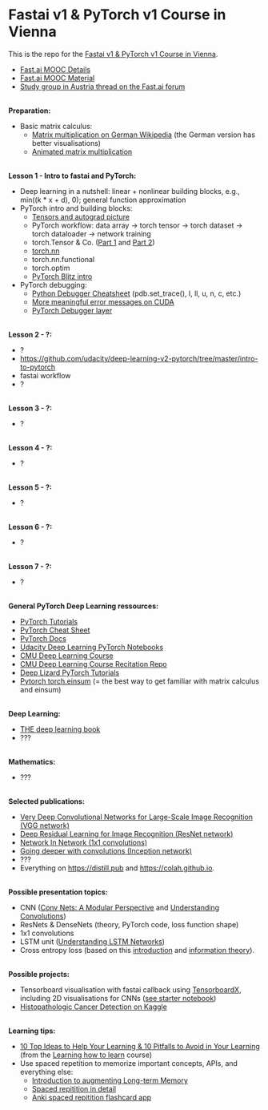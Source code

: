 # Fastai v1 &amp; PyTorch v1 Course in Vienna
This is the repo for the [Fastai v1 &amp; PyTorch v1 Course in Vienna](https://keepcurrent.online/ml-course.html).<br>
* [Fast.ai MOOC Details](https://www.fast.ai/2019/01/24/course-v3/)<br>
* [Fast.ai MOOC Material](https://course.fast.ai)<br>
* [Study group in Austria thread on the Fast.ai forum](https://forums.fast.ai/t/study-group-in-austria/26119)<br><br>


**Preparation:**
* Basic matrix calculus:
  * [Matrix multiplication on German Wikipedia](https://de.wikipedia.org/wiki/Matrizenmultiplikation) (the German version has  better visualisations)
  * [Animated matrix multiplication](http://matrixmultiplication.xyz)
<br><br>

**Lesson 1 - Intro to fastai and PyTorch:**
* Deep learning in a nutshell: linear + nonlinear building blocks, e.g., min((k * x + d), 0); general function approximation
* PyTorch intro and building blocks:
  * [Tensors and autograd picture](https://github.com/pytorch/pytorch)
  * PyTorch workflow: data array -> torch tensor -> torch dataset -> torch dataloader -> network training
  * torch.Tensor & Co. ([Part 1](http://deeplizard.com/learn/video/jexkKugTg04) and [Part 2](http://deeplizard.com/learn/video/AglLTlms7HU))
  * [torch.nn](https://pytorch.org/tutorials/beginner/nn_tutorial.html)
  * torch.nn.functional
  * torch.optim
  * [PyTorch Blitz intro](https://pytorch.org/tutorials/beginner/deep_learning_60min_blitz.html)
* PyTorch debugging:
  * [Python Debugger Cheatsheet](https://github.com/nblock/pdb-cheatsheet/releases/download/v1.2/pdb-cheatsheet.pdf) (pdb.set_trace(), l, ll, u, n, c, etc.)
  * [More meaningful error messages on CUDA](https://lernapparat.de/debug-device-assert/)
  * [PyTorch Debugger layer](https://docs.fast.ai/layers.html#Debugger)
<br><br>

**Lesson 2 - ?:**
* ?
* https://github.com/udacity/deep-learning-v2-pytorch/tree/master/intro-to-pytorch
* fastai workflow
* ?
<br><br>

**Lesson 3 - ?:**
* ?
<br><br>

**Lesson 4 - ?:**
* ?
<br><br>

**Lesson 5 - ?:**
* ?
<br><br>

**Lesson 6 - ?:**
* ?
<br><br>

**Lesson 7 - ?:**
* ?
<br><br>

**General PyTorch Deep Learning ressources:**<br>
* [PyTorch Tutorials](https://pytorch.org/tutorials/)<br>
* [PyTorch Cheat Sheet](https://pytorch.org/tutorials/beginner/ptcheat.html)<br>
* [PyTorch Docs](https://pytorch.org/docs)<br>
* [Udacity Deep Learning PyTorch Notebooks](https://github.com/udacity/deep-learning-v2-pytorch)<br>
* [CMU Deep Learning Course](http://deeplearning.cs.cmu.edu)<br>
* [CMU Deep Learning Course Recitation Repo](https://github.com/cmudeeplearning11785/Spring2019_Tutorials)<br>
* [Deep Lizard PyTorch Tutorials](http://deeplizard.com/learn/video/v5cngxo4mIg)
* [Pytorch torch.einsum](https://rockt.github.io/2018/04/30/einsum) (= the best way to get familiar with matrix calculus and einsum)
<br><br>

**Deep Learning:**
* [THE deep learning book](https://www.deeplearningbook.org)
* ???
<br><br>

**Mathematics:**
* ???
<br><br>

**Selected publications:**
* [Very Deep Convolutional Networks for Large-Scale Image Recognition (VGG network)](https://arxiv.org/abs/1409.1556)
* [Deep Residual Learning for Image Recognition (ResNet network)](https://arxiv.org/abs/1512.03385)
* [Network In Network (1x1 convolutions)](https://arxiv.org/abs/1312.4400)
* [Going deeper with convolutions (Inception network)](https://arxiv.org/abs/1409.4842)
* ???
* Everything on https://distill.pub and https://colah.github.io.
<br><br>

**Possible presentation topics:**
* CNN ([Conv Nets: A Modular Perspective](http://colah.github.io/posts/2014-07-Conv-Nets-Modular/) and [Understanding Convolutions](http://colah.github.io/posts/2014-07-Understanding-Convolutions/))
* ResNets & DenseNets (theory, PyTorch code, loss function shape)
* 1x1 convolutions
* LSTM unit ([Understanding LSTM Networks](http://colah.github.io/posts/2015-08-Understanding-LSTMs/))
* Cross entropy loss (based on this [introduction](https://rdipietro.github.io/friendly-intro-to-cross-entropy-loss/) and [information theory](https://colah.github.io/posts/2015-09-Visual-Information/)).
<br><br>

**Possible projects:**
* Tensorboard visualisation with fastai callback using [TensorboardX](https://github.com/lanpa/tensorboardX), including 2D visualisations for CNNs ([see starter notebook](https://github.com/MicPie/fastai_course_v3/blob/master/TBLogger_v2.ipynb))
* [Histopathologic Cancer Detection on Kaggle](https://www.kaggle.com/c/histopathologic-cancer-detection)
<br><br>

**Learning tips:**
* [10 Top Ideas to Help Your Learning & 10 Pitfalls to Avoid in Your Learning](https://barbaraoakley.com/wp-content/uploads/2018/02/10-Top-Ideas-to-Help-Your-Learning-and-10-Pitfalls-1.pdf) (from the [Learning how to learn](https://www.coursera.org/learn/learning-how-to-learn) course)
* Use spaced repetition to memorize important concepts, APIs, and everything else:
  * [Introduction to augmenting Long-term Memory](http://augmentingcognition.com/ltm.html)
  * [Spaced repitition in detail](https://www.gwern.net/Spaced-repetition)
  * [Anki spaced repitition flashcard app](https://apps.ankiweb.net)
